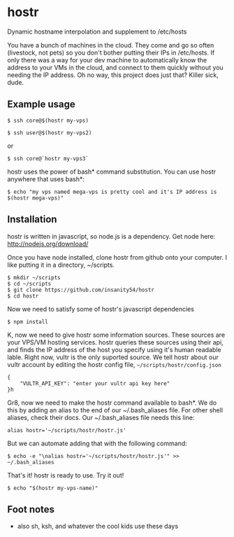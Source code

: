 # hostr
Dynamic hostname interpolation and supplement to /etc/hosts

You have a bunch of machines in the cloud. They come and go so often (livestock, not pets) so you don't bother putting their IPs in /etc/hosts. If only there was a way for your dev machine to automatically know the address to your VMs in the cloud, and connect to them quickly without you needing the IP address. Oh no way, this project does just that? Killer sick, dude.

## Example usage

    $ ssh core@$(hostr my-vps)

    $ ssh user@$(hostr my-vps2)
    
or
    
    $ ssh core@`hostr my-vps3`
    
hostr uses the power of bash* command substitution. You can use hostr anywhere that uses bash*:

    $ echo "my vps named mega-vps is pretty cool and it's IP address is $(hostr mega-vps)"


## Installation

hostr is written in javascript, so node.js is a dependency. Get node here: http://nodejs.org/download/

Once you have node installed, clone hostr from github onto your computer. I like putting it in a directory, ~/scripts.

    $ mkdir ~/scripts
    $ cd ~/scripts
    $ git clone https://github.com/insanity54/hostr
    $ cd hostr
  
Now we need to satisfy some of hostr's javascript dependencies

    $ npm install
    
K, now we need to give hostr some information sources. These sources are your VPS/VM hosting services. hostr queries these sources using their api, and finds the IP address of the host you specify using it's human readable lable. Right now, vultr is the only suported source. We tell hostr about our vultr account by editing the hostr config file, `~/scripts/hostr/config.json`

    {
        "VULTR_API_KEY": "enter your vultr api key here"
    }h
  
Gr8, now we need to make the hostr command available to bash*. We do this by adding an alias to the end of our ~/.bash_aliases file. For other shell aliases, check their docs. Our ~/.bash_aliases file needs this line:

    alias hostr='~/scripts/hostr/hostr.js'
    
But we can automate adding that with the following command:

    $ echo -e "\nalias hostr='~/scripts/hostr/hostr.js'" >> ~/.bash_aliases
  
That's it! hostr is ready to use. Try it out!

    $ echo "$(hostr my-vps-name)"


   
    
    


## Foot notes

* also sh, ksh, and whatever the cool kids use these days
